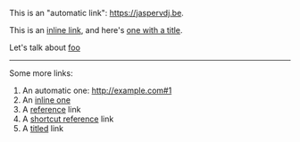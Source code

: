 This is an "automatic link": <https://jaspervdj.be>.

This is an [inline link](/url), and here's [one with
a title](http://fsf.org "click here for a good time!").

Let's talk about [foo][foosite]

[foosite]: http://foo.com/

---

Some more links:

1.  An automatic one: <http://example.com#1>
2.  An [inline one](http://example.com#2)
3.  A [reference][ref] link
4.  A [shortcut reference] link
5.  A [titled] link

[ref]: http://example.com#3
[shortcut reference]: http://example.com#4
[titled]: http://example.com#5 'The title'
